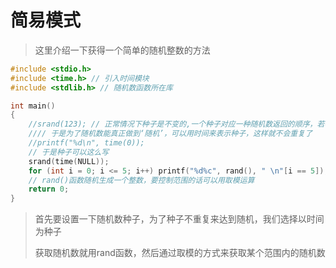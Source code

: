 # 简易模式

> 这里介绍一下获得一个简单的随机整数的方法

```c
#include <stdio.h>
#include <time.h> // 引入时间模块
#include <stdlib.h> // 随机数函数所在库

int main()
{
	//srand(123); // 正常情况下种子是不变的,一个种子对应一种随机数返回的顺序，若不设定种子则用默认种子
	//// 于是为了随机数能真正做到‘随机’，可以用时间来表示种子，这样就不会重复了
	//printf("%d\n", time(0));
	// 于是种子可以这么写
	srand(time(NULL));
	for (int i = 0; i <= 5; i++) printf("%d%c", rand(), " \n"[i == 5]);
	// rand()函数随机生成一个整数，要控制范围的话可以用取模运算
	return 0;
}
```

> 首先要设置一下随机数种子，为了种子不重复来达到随机，我们选择以时间为种子
>
> 获取随机数就用rand函数，然后通过取模的方式来获取某个范围内的随机数